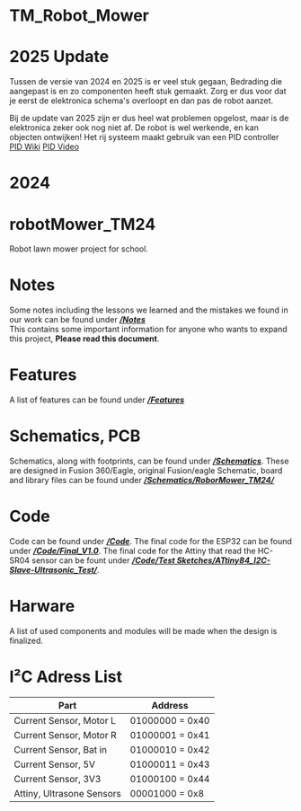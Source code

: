 # TM_Robot_Mower

# 2025 Update

Tussen de versie van 2024 en 2025 is er veel stuk gegaan, Bedrading die aangepast is en zo componenten heeft stuk gemaakt. Zorg er dus voor dat je eerst de elektronica schema's overloopt en dan pas de robot aanzet.

Bij de update van 2025 zijn er dus heel wat problemen opgelost, maar is de elektronica zeker ook nog niet af. De robot is wel werkende, en kan objecten ontwijken! Het rij systeem maakt gebruik van een PID controller [PID Wiki](https://en.wikipedia.org/wiki/Proportional%E2%80%93integral%E2%80%93derivative_controller) [PID Video](https://www.youtube.com/watch?v=fv6dLTEvl74&t=304s)
# 2024 

# robotMower_TM24
Robot lawn mower project for school.

# Notes
Some notes including the lessons we learned and the mistakes we found in our work can be found under [<b>*/Notes*</b>](/Notes.md)\
This contains some important information for anyone who wants to expand this project, **Please read this document**.

# Features
A list of features can be found under [<b>*/Features*</b>](/Features.md)

# Schematics, PCB
Schematics, along with footprints, can be found under [<b>*/Schematics*</b>](/Schematics).
These are designed in Fusion 360/Eagle, original Fusion/eagle Schematic, board and library files can be found under [***/Schematics/RoborMower_TM24/***](/Schematics/RoborMower_TM24/)

# Code
Code can be found under [***/Code***](/Code).
The final code for the ESP32 can be found under [***/Code/Final_V1.0***](/Code/Final_V1.0.0/).
The final code for the Attiny that read the HC-SR04 sensor can be fount under [***/Code/Test Sketches/ATtiny84_I2C-Slave-Ultrasonic_Test/***](/Code/Test%20Sketches/ATtiny84_I2C-Slave-Ultrasonic_Test/).

# Harware
A list of used components and modules will be made when the design is finalized.

# I²C Adress List
|Part|Address|
|----|-------|
|Current Sensor, Motor L|01000000 = 0x40|
|Current Sensor, Motor R|01000001 = 0x41|
|Current Sensor, Bat in|01000010 = 0x42|
|Current Sensor, 5V|01000011 = 0x43|
|Current Sensor, 3V3|01000100 = 0x44|
|Attiny, Ultrasone Sensors|00001000 = 0x8|
